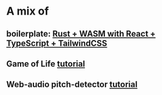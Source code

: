 # A mix of

## boilerplate: [Rust + WASM with React + TypeScript + TailwindCSS](https://github.com/solidiquis/rust_wasm_react_typescript_tailwind_boilerplate)

## Game of Life [tutorial](https://rustwasm.github.io/docs/book/game-of-life/hello-world.html)

## Web-audio pitch-detector [tutorial](https://www.toptal.com/webassembly/webassembly-rust-tutorial-web-audio)
